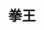 ---
title:          拳王
slug:           gco

names:
  english:      Gloves Come Off
  previous:
genre:          時裝
episodes:       25
producer:       羅永賢
broadcast:
  start:        2012-04-15
  end:          2012-05-17
starring:       鄭嘉穎、黃浩然、<mark>李施嬅</mark>、唐詩詠、黃德斌、胡定欣
synopsis:       唐拾一（鄭嘉穎）醉心泰拳，與師兄高偉廷（黃德斌）遠赴泰國習拳，因一時貪念走上黑拳之路，犯下令他痛苦一生的錯誤，回港後他決意忘記過去，退出拳壇，在一間體育用品公司任職保安，他的直言吸引了女上司齊柏暉（李施嬅）的注意，而拾一與辦公室助理畢家成（黃浩然）亦在重重誤會後化敵為友，對泰拳充滿夢想的家成更重燃拾一對泰拳的熱情，二人因拳擊建立了深厚的師徒情誼，拾一不單走出傷痛，更重返騰龍拳館，培育家成及聾啞拳手丁恩慈（胡定欣）成為拳王，可是師兄偉廷卻對拾一因妒成恨，並從中唆擺家成，令拾一與家成的師徒關係面臨決裂…

characters:
  -
    fullname:       齊柏暉（Donna）
    age:            31
    identity:       津田企業營運總裁
    appearance:     2-25
    personality:    柏暉頭腦清晰，自信心強，思路敏捷，聰慧睿智。邏輯分析能力極強，我行我素，自信無任何問題是自己解決不來，但面對愛情時，所有理智皆煙消雲散，就如尋常女子一樣，盲目、感情用事。
    background:     柏暉出身上等人家庭，家族經營銀行業務，幼承庭訓，由讀書到工作，從來都是決斷英明，說一不二，更被喻為企業神醫，對事業對生活同樣有極高要求。
    happenings:     柏暉當上津田企業的營運總裁，她大刀闊斧進行改革，在上班的第一天，便遇到員工潑紅油襲擊，柏暉處變不驚，更要求保安員拾一，將外套脫下，讓自己遮蔽身上紅油，若無其事繼續參與重要會議。<br>柏暉在工作上，舉重若輕，但卻陷於一段不能自拔的苦戀，此事被拾一無意中發現，拾一三緘其口，二人建立了一段互信關係，她在拾一的柏暉當頭棒喝下，終為這段糾纏不清的關係劃上句號。<br>柏暉與拾一越走越近，甚至為拾一的兒子補習英文，儼如一家人。此時柏暉重遇舊情人恩樺，恩樺竟向柏暉重新追求！兩人被視為金童玉女，更已達談婚論嫁的階段，然而柏暉這時才驚覺早已愛上拾一。
---